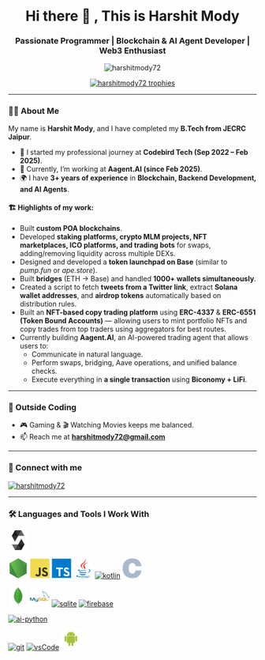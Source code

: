 <h1 align="center">Hi there 👋 , This is Harshit Mody</h1>
<h3 align="center">Passionate Programmer | Blockchain & AI Agent Developer | Web3 Enthusiast</h3>

<p align="center"> 
  <img src="https://komarev.com/ghpvc/?username=harshitmody72&label=Profile%20views&color=0e75b6&style=flat" alt="harshitmody72" /> 
</p>

<p align="center"> 
  <a href="https://github.com/ryo-ma/github-profile-trophy">
    <img src="https://github-profile-trophy.vercel.app/?username=harshitmody72&theme=radical&margin-w=15&margin-h=15" alt="harshitmody72 trophies" />
  </a> 
</p>

---

### 👨‍💻 About Me  

My name is **Harshit Mody**, and I have completed my **B.Tech from JECRC Jaipur**.  

- 💼 I started my professional journey at **Codebird Tech (Sep 2022 – Feb 2025)**.  
- 🚀 Currently, I’m working at **Aagent.AI (since Feb 2025)**.  
- 🌍 I have **3+ years of experience** in **Blockchain, Backend Development, and AI Agents**.  

#### 🏗️ Highlights of my work:
- Built **custom POA blockchains**.  
- Developed **staking platforms, crypto MLM projects, NFT marketplaces, ICO platforms, and trading bots** for swaps, adding/removing liquidity across multiple DEXs.  
- Designed and developed a **token launchpad on Base** (similar to *pump.fun* or *ape.store*).  
- Built **bridges** (ETH → Base) and handled **1000+ wallets simultaneously**.  
- Created a script to fetch **tweets from a Twitter link**, extract **Solana wallet addresses**, and **airdrop tokens** automatically based on distribution rules.  
- Built an **NFT-based copy trading platform** using **ERC-4337** & **ERC-6551 (Token Bound Accounts)** — allowing users to mint portfolio NFTs and copy trades from top traders using aggregators for best routes.  
- Currently building **Aagent.AI**, an AI-powered trading agent that allows users to:  
  - Communicate in natural language.  
  - Perform swaps, bridging, Aave operations, and unified balance checks.  
  - Execute everything in **a single transaction** using **Biconomy + LiFi**.  

---

### 🌱 Outside Coding
- 🎮 Gaming & 🎬 Watching Movies keeps me balanced.  
- 📫 Reach me at **harshitmody72@gmail.com**  

---

### 🤝 Connect with me
<p align="left">
  <a href="https://www.linkedin.com/in/harshitmody72/" target="blank">
    <img align="center" src="https://raw.githubusercontent.com/rahuldkjain/github-profile-readme-generator/master/src/images/icons/Social/linked-in-alt.svg" alt="harshitmody72" height="30" width="40" />
  </a>
</p>

---

### 🛠️ Languages and Tools I Work With
<p align="left"> 
  <!-- Blockchain & Smart Contracts -->
  <a href="https://soliditylang.org/" target="_blank"><img src="https://raw.githubusercontent.com/devicons/devicon/master/icons/solidity/solidity-original.svg" alt="solidity" width="40" height="40"/></a>
  
  <!-- Backend & Programming -->
  <a href="https://nodejs.org/" target="_blank"><img src="https://raw.githubusercontent.com/devicons/devicon/master/icons/nodejs/nodejs-original.svg" alt="nodejs" width="40" height="40"/></a>
  <a href="https://developer.mozilla.org/en-US/docs/Web/JavaScript" target="_blank"><img src="https://raw.githubusercontent.com/devicons/devicon/master/icons/javascript/javascript-original.svg" alt="javascript" width="40" height="40"/></a>
  <a href="https://www.typescriptlang.org/" target="_blank"><img src="https://raw.githubusercontent.com/devicons/devicon/master/icons/typescript/typescript-original.svg" alt="typescript" width="40" height="40"/></a>
  <a href="https://www.java.com" target="_blank"><img src="https://raw.githubusercontent.com/devicons/devicon/master/icons/java/java-original.svg" alt="java" width="40" height="40"/></a>
  <a href="https://kotlinlang.org" target="_blank"><img src="https://www.vectorlogo.zone/logos/kotlinlang/kotlinlang-icon.svg" alt="kotlin" width="40" height="40"/></a>
  <a href="https://www.cprogramming.com/" target="_blank"><img src="https://raw.githubusercontent.com/devicons/devicon/master/icons/c/c-original.svg" alt="c" width="40" height="40"/></a>
  
  <!-- Databases -->
  <a href="https://www.mongodb.com/" target="_blank"><img src="https://raw.githubusercontent.com/devicons/devicon/master/icons/mongodb/mongodb-original.svg" alt="mongodb" width="40" height="40"/></a>
  <a href="https://www.mysql.com/" target="_blank"><img src="https://raw.githubusercontent.com/devicons/devicon/master/icons/mysql/mysql-original-wordmark.svg" alt="mysql" width="40" height="40"/></a>
  <a href="https://www.sqlite.org/" target="_blank"><img src="https://www.vectorlogo.zone/logos/sqlite/sqlite-icon.svg" alt="sqlite" width="40" height="40"/></a>
  <a href="https://firebase.google.com/" target="_blank"><img src="https://www.vectorlogo.zone/logos/firebase/firebase-icon.svg" alt="firebase" width="40" height="40"/></a>
  
  <!-- AI / Tools -->
  <a href="https://openai.com/" target="_blank"><img src="https://cdn.jsdelivr.net/gh/devicons/devicon/icons/python/python-original.svg" alt="ai-python" width="40" height="40"/></a>
  
  <!-- Tools -->
  <a href="https://git-scm.com/" target="_blank"><img src="https://www.vectorlogo.zone/logos/git-scm/git-scm-icon.svg" alt="git" width="40" height="40"/></a>
  <a href="https://code.visualstudio.com/download" target="_blank"><img src="https://cdn.iconscout.com/icon/free/png-64/visual-studio-code-1868941-1583105.png" alt="vsCode" width="40" height="40"/></a>
  <a href="https://developer.android.com" target="_blank"><img src="https://raw.githubusercontent.com/devicons/devicon/master/icons/android/android-original-wordmark.svg" alt="android" width="40" height="40"/></a>
</p>


